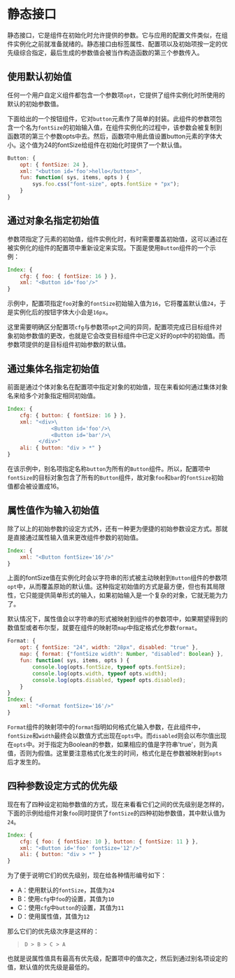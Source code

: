 # 静态接口

静态接口，它是组件在初始化时允许提供的参数。它与应用的配置文件类似，在组件实例化之前就准备就绪的。静态接口由标签属性、配置项以及初始项按一定的优先级综合指定，最后生成的参数值会被当作构造函数的第三个参数传入。

## 使用默认初始值

任何一个用户自定义组件都包含一个参数项`opt`，它提供了组件实例化时所使用的默认的初始参数值。

下面给出的一个按钮组件，它对`button`元素作了简单的封装。此组件的参数项包含一个名为`fontSize`的初始输入值，在组件实例化的过程中，该参数会被复制到函数项的第三个参数opts中去。然后，函数项中用此值设置button元素的字体大小。这个值为24的fontSize给组件在初始化时提供了一个默认值。

```js
Button: {
    opt: { fontSize: 24 },
    xml: "<button id='foo'>hello</button>",
    fun: function( sys, items, opts ) {
        sys.foo.css("font-size", opts.fontSize + "px");
    }
} 
```

## 通过对象名指定初始值

参数项指定了元素的初始值，组件实例化时，有时需要覆盖初始值，这可以通过在被实例化的组件的配置项中重新设定来实现。下面是使用`Button`组件的一个示例：

```js
Index: {
    cfg: { foo: { fontSize: 16 } },
    xml: "<Button id='foo'/>"
}
```

示例中，配置项指定`foo`对象的`fontSize`初始输入值为`16`，它将覆盖默认值`24`，于是实例化后的按钮字体大小会是`16px`。

这里需要明确区分配置项`cfg`与参数项`opt`之间的异同，配置项完成已目标组件对象初始参数值的更改，也就是它会改变目标组件中已定义好的opt中的初始值。而参数项提供的是目标组件初始参数的默认值。

## 通过集体名指定初始值

前面是通过个体对象名在配置项中指定对象的初始值，现在来看如何通过集体对象名来给多个对象指定相同初始值。

```js
Index: {
    cfg: { button: { fontSize: 16 } },
    xml: "<div>\
              <Button id='foo'/>\
              <Button id='bar'/>\
          </div>"
    ali: { button: "div > *" }
}
```

在该示例中，别名项指定名称`button`为所有的`Button`组件。所以，配置项中`fontSize`的目标对象包含了所有的`Button`组件，故对象`foo`和`bar`的`fontSize`初始值都会被设置成16。

## 属性值作为输入初始值

除了以上的初始参数的设定方式外，还有一种更为便捷的初始参数设定方式。那就是直接通过属性输入值来更改组件参数的初始值。

```js
Index: {
    xml: "<Button fontSize='16'/>"
}
```

上面的fontSize值在实例化时会以字符串的形式被主动映射到`Button`组件的参数项`opt`中，从而覆盖原始的默认值。这种指定初始值的方式是最方便，但也有其局限性，它只能提供简单形式的输入，如果初始输入是一个复杂的对象，它就无能为力了。

默认情况下，属性值会以字符串的形式被映射到组件的参数项中，如果期望得到的数值型或者布尔型，就要在组件的映射项`map`中指定格式化参数`format`。

```js
Format: {
    opt: { fontSize: "24", width: "28px", disabled: "true" },
    map: { format: {"fontSize width": Number, "disabled": Boolean} },
    fun: function( sys, items, opts ) {
        console.log(opts.fontSize, typeof opts.fontSize);
        console.log(opts.width, typeof opts.width);
        console.log(opts.disabled, typeof opts.disabled);
    }
}
Index: {
    xml: "<Format fontSize='16'/>"
}
```

`Format`组件的映射项中的`format`指明如何格式化输入参数，在此组件中，`fontSize`和`width`最终会以数值方式出现在`opts`中。而`disabled`则会以布尔值出现在`opts`中。对于指定为Boolean的参数，如果相应的值是字符串'true'，则为真值，否则为假值。这里要注意格式化发生的时间，格式化是在参数被映射到`opts`后才发生的。

## 四种参数设定方式的优先级

现在有了四种设定初始参数值的方式，现在来看看它们之间的优先级别是怎样的，下面的示例给组件对象`foo`同时提供了`fontSize`的四种初始参数值，其中默认值为`24`。

```js
Index: {
    cfg: { foo: { fontSize: 10 }, button: { fontSize: 11 } },
    xml: "<Button id='foo' fontSize='12'/>"
    ali: { button: "div > *" }
}
```

为了便于说明它们的优先级别，现在给各种情形编号如下：

- A：使用默认的`fontSize`，其值为`24`
- B：使用`cfg`中`foo`的设置，其值为`10`
- C：使用`cfg`中`button`的设置，其值为`11`
- D：使用属性值，其值为`12`

那么它们的优先级次序是这样的：

>`D > B > C > A`

也就是说属性值具有最高有优先级，配置项中的值次之，然后到通过别名项设定的值，默认值的优先级是最低的。